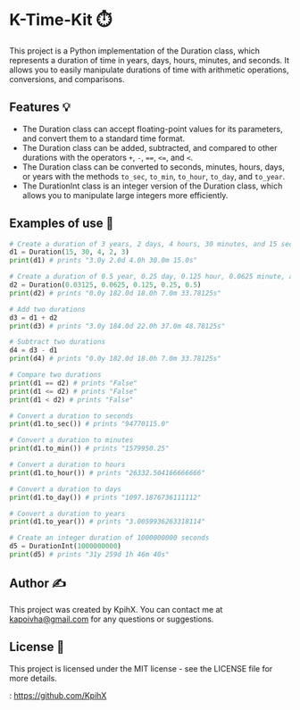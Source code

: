 # K-Time-Kit ⏱️

This project is a Python implementation of the Duration class, which represents a duration of time in years, days, hours, minutes, and seconds. It allows you to easily manipulate durations of time with arithmetic operations, conversions, and comparisons.

## Features 💡

* The Duration class can accept floating-point values for its parameters, and convert them to a standard time format.
* The Duration class can be added, subtracted, and compared to other durations with the operators `+`, `-`, `==`, `<=`, and `<`.
* The Duration class can be converted to seconds, minutes, hours, days, or years with the methods `to_sec`, `to_min`, `to_hour`, `to_day`, and `to_year`.
* The DurationInt class is an integer version of the Duration class, which allows you to manipulate large integers more efficiently.

## Examples of use 📝

```python
# Create a duration of 3 years, 2 days, 4 hours, 30 minutes, and 15 seconds
d1 = Duration(15, 30, 4, 2, 3)
print(d1) # prints "3.0y 2.0d 4.0h 30.0m 15.0s"

# Create a duration of 0.5 year, 0.25 day, 0.125 hour, 0.0625 minute, and 0.03125 second
d2 = Duration(0.03125, 0.0625, 0.125, 0.25, 0.5)
print(d2) # prints "0.0y 182.0d 18.0h 7.0m 33.78125s"

# Add two durations
d3 = d1 + d2
print(d3) # prints "3.0y 184.0d 22.0h 37.0m 48.78125s"

# Subtract two durations
d4 = d3 - d1
print(d4) # prints "0.0y 182.0d 18.0h 7.0m 33.78125s"

# Compare two durations
print(d1 == d2) # prints "False"
print(d1 <= d2) # prints "False"
print(d1 < d2) # prints "False"

# Convert a duration to seconds
print(d1.to_sec()) # prints "94770115.0"

# Convert a duration to minutes
print(d1.to_min()) # prints "1579950.25"

# Convert a duration to hours
print(d1.to_hour()) # prints "26332.504166666666"

# Convert a duration to days
print(d1.to_day()) # prints "1097.1876736111112"

# Convert a duration to years
print(d1.to_year()) # prints "3.0059936263318114"

# Create an integer duration of 1000000000 seconds
d5 = DurationInt(1000000000)
print(d5) # prints "31y 259d 1h 46m 40s"
```

## Author ✍️

This project was created by KpihX. You can contact me at kapoivha@gmail.com for any questions or suggestions.

## License 📄

This project is licensed under the MIT license - see the LICENSE file for more details.

: https://github.com/KpihX

